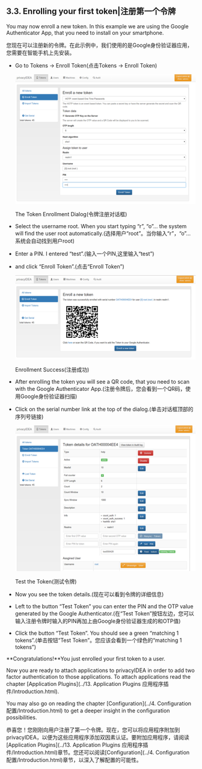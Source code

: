 ## 3.3. Enrolling your first token|注册第一个令牌

You may now enroll a new token. In this example we are using the Google Authenticator App, that you need to install on your smartphone.

您现在可以注册新的令牌。在此示例中，我们使用的是Google身份验证器应用，您需要在智能手机上先安装。

* Go to Tokens -> Enroll Token(点击Tokens -> Enroll Token)

  ![enroll1](../Contents/enroll1.png)

  The Token Enrollment Dialog(令牌注册对话框)

* Select the username root. When you start typing “r”, “o”... the system will find the user root automatically.(选择用户“root”。当你输入“r”，“o”...系统会自动找到用户root)
* Enter a PIN. I entered “test”.(输入一个PIN,这里输入“test”)
* and click “Enroll Token”.(点击“Enroll Token”)

  ![enroll2](../Contents/enroll2.png)

  Enrollment Success(注册成功)

* After enrolling the token you will see a QR code, that you need to scan with the Google Authenticator App.(注册令牌后，您会看到一个QR码，使用Google身份验证器扫描)
* Click on the serial number link at the top of the dialog.(单击对话框顶部的序列号链接)

  ![testtoken](../Contents/testtoken.png)

  Test the Token(测试令牌)

* Now you see the token details.(现在可以看到令牌的详细信息)
* Left to the button “Test Token” you can enter the PIN and the OTP value generated by the Google Authenticator.(在“Test Token”按钮左边，您可以输入注册令牌时输入的PIN再加上由Google身份验证器生成的和OTP值)
* Click the button “Test Token”. You should see a green “matching 1 tokens”.(单击按钮“Test Token”。您应该会看到一个绿色的“matching 1 tokens”)

**Congratulations!**You just enrolled your first token to a user.

Now you are ready to attach applications to privacyIDEA in order to add two factor authentication to those applications. To attach applications read the chapter [Application Plugins](../13. Application Plugins 应用程序插件/Introduction.html).

You may also go on reading the chapter [Configuration](../4. Configuration 配置/Introduction.html) to get a deeper insight in the configuration possibilities.

恭喜您！您刚刚向用户注册了第一个令牌。现在，您可以将应用程序附加到privacyIDEA，以便为这些应用程序添加双因素认证。要附加应用程序，请阅读[Application Plugins](../13. Application Plugins 应用程序插件/Introduction.html)章节。您还可以阅读[Configuration](../4. Configuration 配置/Introduction.html)章节，以深入了解配置的可能性。